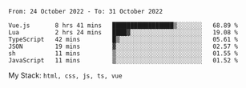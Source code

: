 <!--START_SECTION:waka-->

```text
From: 24 October 2022 - To: 31 October 2022

Vue.js       8 hrs 41 mins   █████████████████▒░░░░░░░   68.89 %
Lua          2 hrs 24 mins   ████▓░░░░░░░░░░░░░░░░░░░░   19.08 %
TypeScript   42 mins         █▒░░░░░░░░░░░░░░░░░░░░░░░   05.61 %
JSON         19 mins         ▓░░░░░░░░░░░░░░░░░░░░░░░░   02.57 %
sh           11 mins         ▒░░░░░░░░░░░░░░░░░░░░░░░░   01.55 %
JavaScript   11 mins         ▒░░░░░░░░░░░░░░░░░░░░░░░░   01.52 %
```

<!--END_SECTION:waka-->
My Stack: `html, css, js, ts, vue`
